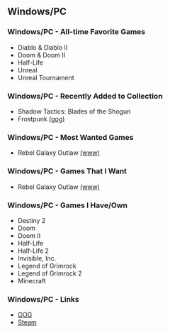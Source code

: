 ## Windows/PC

### Windows/PC - All-time Favorite Games

- Diablo & Diablo II
- Doom & Doom II
- Half-Life
- Unreal
- Unreal Tournament

### Windows/PC - Recently Added to Collection

- Shadow Tactics: Blades of the Shogun
- Frostpunk [(gog)](https://www.gog.com/game/frostpunk)

### Windows/PC - Most Wanted Games

- Rebel Galaxy Outlaw [(www)](https://rebel-galaxy.com/)

### Windows/PC - Games That I Want

- Rebel Galaxy Outlaw [(www)](https://rebel-galaxy.com/)

### Windows/PC - Games I Have/Own

- Destiny 2
- Doom
- Doom II
- Half-Life
- Half-Life 2
- Invisible, Inc.
- Legend of Grimrock
- Legend of Grimrock 2
- Minecraft

### Windows/PC - Links

- [GOG](https://www.gog.com/)
- [Steam](https://store.steampowered.com/)

